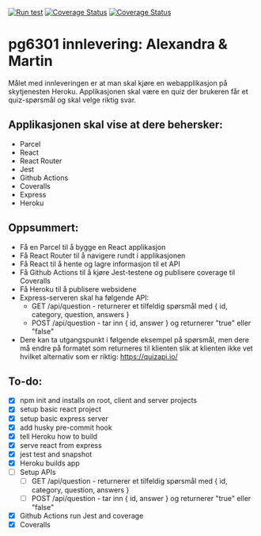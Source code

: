 [![Run test](https://github.com/kristiania-pg6301-2022/pg6301-innlevering-alba688/actions/workflows/test.yml/badge.svg)](https://github.com/kristiania-pg6301-2022/pg6301-innlevering-alba688/actions/workflows/test.yml)
[![Coverage Status](https://coveralls.io/repos/github/kristiania-pg6301-2022/pg6301-innlevering-alba688/badge.svg?branch=main)](https://coveralls.io/github/kristiania-pg6301-2022/pg6301-innlevering-alba688?branch=main)
[![Coverage Status](https://coveralls.io/repos/github/kristiania-pg6301-2022/pg6301-innlevering-alba688/badge.svg?branch=main)](https://coveralls.io/github/kristiania-pg6301-2022/pg6301-innlevering-alba688?branch=main)

# pg6301 innlevering: Alexandra & Martin

Målet med innleveringen er at man skal kjøre en webapplikasjon på skytjenesten Heroku. Applikasjonen skal være en quiz der brukeren får et quiz-spørsmål og skal velge riktig svar.

## Applikasjonen skal vise at dere behersker:
* Parcel
* React
* React Router
* Jest
* Github Actions
* Coveralls
* Express
* Heroku

## Oppsummert:
* Få en Parcel til å bygge en React applikasjon
* Få React Router til å navigere rundt i applikasjonen
* Få React til å hente og lagre informasjon til et API
* Få Github Actions til å kjøre Jest-testene og publisere coverage til Coveralls
* Få Heroku til å publisere websidene
* Express-serveren skal ha følgende API:
  * GET /api/question - returnerer et tilfeldig spørsmål med { id, category, question, answers }
  * POST /api/question - tar inn { id, answer } og returnerer "true" eller "false"
* Dere kan ta utgangspunkt i følgende eksempel på spørsmål, men dere må endre på formatet som returneres til klienten slik at klienten ikke vet hvilket alternativ som er riktig: https://quizapi.io/

## To-do:
* [x] npm init and installs on root, client and server projects
* [x] setup basic react project
* [x] setup basic express server
* [x] add husky pre-commit hook
* [x] tell Heroku how to build
* [x] serve react from express
* [x] jest test and snapshot
* [x] Heroku builds app
* [ ] Setup APIs
  * [ ] GET /api/question - returnerer et tilfeldig spørsmål med { id, category, question, answers }
  * [ ] POST /api/question - tar inn { id, answer } og returnerer "true" eller "false"
* [x] Github Actions run Jest and coverage
* [x] Coveralls
